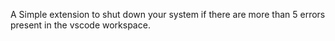 A Simple extension to shut down your system if there are more than 5 errors present in the vscode workspace.
